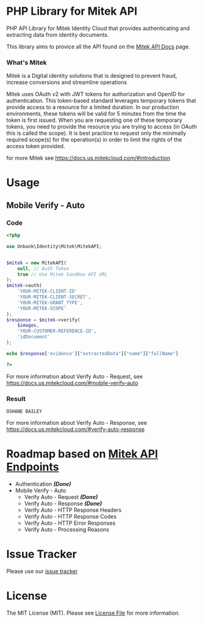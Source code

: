 # PHP Library for Mitek API
PHP API Library for Mitek Identity Cloud that provides authenticating and extracting data from identity documents. 

This library aims to provice all the API found on the [Mitek API Docs](https://docs.us.mitekcloud.com/#introduction) page.

### What's Mitek
Mitek is a Digital identity solutions that is designed to prevent fraud, increase conversions and streamline operations

Mitek uses OAuth v2 with JWT tokens for authorization and OpenID for authentication. This token-based standard leverages temporary tokens that provide access to a resource for a limited duration. In our production environments, these tokens will be valid for 5 minutes from the time the token is first issued. When you are requesting one of these temporary tokens, you need to provide the resource you are trying to access (in OAuth this is called the scope). It is best practice to request only the minimally required scope(s) for the operation(s) in order to limit the rights of the access token provided.

for more Mitek see https://docs.us.mitekcloud.com/#introduction 

# Usage


## Mobile Verify - Auto

### Code

```php
<?php

use Unbank\Identity\Mitek\MitekAPI;


$mitek = new MitekAPI(
    null, // Auth Token
    true // Use Mitek Sandbox API URL
);
$mitek->auth(
    'YOUR-MITEK-CLIENT-ID'
    'YOUR-MITEK-CLIENT-SECRET',
    'YOUR-MITEK-GRANT_TYPE',
    'YOUR-MITEK-SCOPE'
);
$response = $mitek->verify(
    $images,
    'YOUR-CUSTOMER-REFERENCE-ID',
    'idDocument'
);

echo $response['evidence']["extractedData"]["name"]["fullName"]

?>
```

For more information about Verify Auto - Request, see
https://docs.us.mitekcloud.com/#mobile-verify-auto

### Result

```
OSHANE BAILEY
```


For more information about Verify Auto - Response, see
https://docs.us.mitekcloud.com/#verify-auto-response


# Roadmap based on [Mitek API Endpoints](https://docs.us.mitekcloud.com/#introduction)
- Authentication ***(Done)***
- Mobile Verify - Auto
    - Verify Auto - Request ***(Done)***
    - Verify Auto - Response ***(Done)***
    - Verify Auto - HTTP Response Headers
    - Verify Auto - HTTP Response Codes
    - Verify Auto - HTTP Error Responses
    - Verify Auto - Processing Reasons
<!-- - Mobile Fill - Auto
    - Fill Auto - Request
    - Fill Auto - Response
    - Fill Auto - HTTP Response Headers
    - Fill Auto - HTTP Response Codes
    - Fill Auto - Processing Reasons
    - Fill Auto - HTTP Error Responses
- Mobile Docs - Auto
    - Docs Auto - Request
    - Docs Auto - Response
    - Docs Auto - HTTP Response Headers
    - Docs Auto - HTTP Response Codes
    - Docs Auto - HTTP Error Responses -->





# Issue Tracker
Please use our [issue tracker](http://github.com/unbank/mitek-api/issuees)


# License

The MIT License (MIT). Please see [License File](LICENSE.md) for more information.
